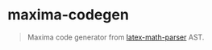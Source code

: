 # maxima-codegen

> Maxima code generator from [latex-math-parser](https://github.com/andstor/latex-math-parser) AST.
